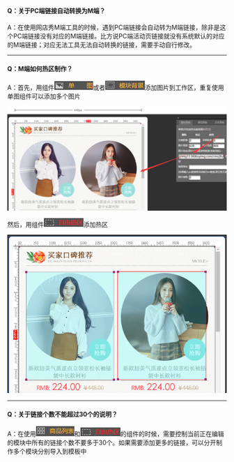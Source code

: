 #### Q：关于PC端链接自动转换为M端？

A：在使用网店秀M端工具的时候，遇到PC端链接会自动转为M端链接，除非是这个PC端链接没有对应的M端链接。比方说PC端活动页链接就没有系统默认的对应的M端链接；对应无法工具无法自动转换的链接，需要手动自行修改。

---

#### Q：M端如何热区制作？

A：首先，用组件![](/assets/rpddgort.png)或者![](/assets/ordtr2t.png)添加图片到工作区，重复使用单图组件可以添加多个图片

![](/assets/od4yrt.png)

然后，用组件![](/assets/id3kort.png)添加热区

![](/assets/od1r3t.png)

---

#### Q：关于链接个数不能超过30个的说明？

A：在使用![](/assets/i34mert.png)和![](/assets/imFHIRrt.png)的组件的时候，需要控制当前正在编辑的模块中所有的链接个数不要多于30个。如果需要添加更多的链接，可以分开制作多个模块分别导入到模板中


